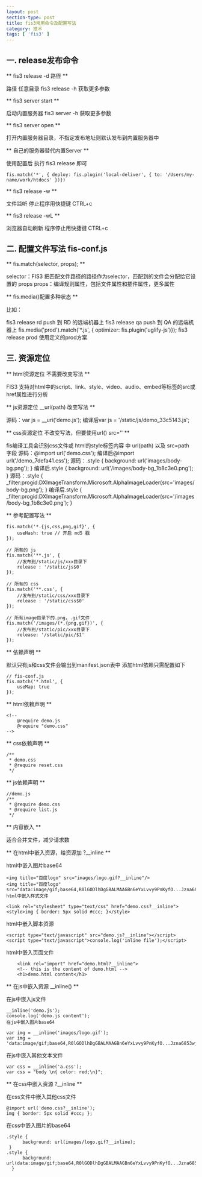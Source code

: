 ```yaml
---
layout: post
section-type: post
title: fis3常用命令及配置写法
category: 技术
tags: [ 'fis3' ]
---
```

## 一. release发布命令 ##

** fis3 release -d 路径 **

 路径 任意目录
 fis3 release -h 获取更多参数

** fis3 server start **

启动内置服务器
fis3 server -h 获取更多参数

** fis3 server open **

打开内置服务器目录，不指定发布地址则默认发布到内置服务器中

** 自己的服务器替代内置Server **

使用配置后 执行 fis3 release 即可

    fis.match('*', { deploy: fis.plugin('local-deliver', { to: '/Users/my-name/work/htdocs' })})

** fis3 release -w **

文件监听
停止程序用快捷键 CTRL+c

** fis3 release -wL **

浏览器自动刷新
程序停止用快捷键 CTRL+c

## 二. 配置文件写法 fis-conf.js ##

** fis.match(selector, props); **

selector：FIS3 把匹配文件路径的路径作为selector，匹配到的文件会分配给它设置的 props
props：编译规则属性，包括文件属性和插件属性，更多属性

** fis.media()配置多种状态 **

比如：

fis3 release rd push 到 RD 的远端机器上
fis3 release qa push 到 QA 的远端机器上
fis.media('prod').match('*.js', { optimizer: fis.plugin('uglify-js')});
fis3 release prod 使用定义的prod方案

## 三. 资源定位 ##

** html资源定位 不需要改变写法 **

FIS3 支持对html中的script、link、style、video、audio、embed等标签的src或href属性进行分析

** js资源定位 __uri(path) 改变写法 **

源码：var js = __uri('demo.js');
编译后var js = '/static/js/demo_33c5143.js';

** css资源定位 不改变写法，但要使用url() src='' **

fis编译工具会识别css文件或 html的style标签内容 中 url(path) 以及 src=path 字段
源码：@import url('demo.css');
编译后@import url('/demo_7defa41.css');
源码：.style { background: url('images/body-bg.png'); }
编译后.style { background: url('/images/body-bg_1b8c3e0.png'); }
源码：.style { _filter:progid:DXImageTransform.Microsoft.AlphaImageLoader(src='images/body-bg.png'); }
编译后.style { _filter:progid:DXImageTransform.Microsoft.AlphaImageLoader(src='/images/body-bg_1b8c3e0.png'); }

** 参考配置写法 **

    fis.match('*.{js,css,png,gif}', {
        useHash: true // 开启 md5 戳
    });

    // 所有的 js
    fis.match('**.js', {
        //发布到/static/js/xxx目录下
        release : '/static/js$0'
    });

    // 所有的 css
    fis.match('**.css', {
        //发布到/static/css/xxx目录下
        release : '/static/css$0'
    });

    // 所有image目录下的.png，.gif文件
    fis.match('/images/(*.{png,gif})', {
        //发布到/static/pic/xxx目录下
        release: '/static/pic/$1'
    });

** 依赖声明 **

默认只有js和css文件会输出到manifest.json表中
添加html依赖只需配置如下

    // fis-conf.js
    fis.match('*.html', {
        useMap: true
    });
** html依赖声明 **

    <!--
        @require demo.js
        @require "demo.css"
    -->
** css依赖声明 **

    /**
     * demo.css
     * @require reset.css
     */
** js依赖声明 **

    //demo.js
    /**
     * @require demo.css
     * @require list.js
     */
** 内容嵌入 **

适合合并文件，减少请求数

** 在html中嵌入资源，给资源加 ?__inline **

html中嵌入图片base64

    <img title="百度logo" src="images/logo.gif?__inline"/>
    <img title="百度logo" src="data:image/gif;base64,R0lGODlhDgGBALMAAGBn6eYxLvvy9PnKyfO...Jzna6853wjKc850nPeoY
    html中嵌入样式文件

    <link rel="stylesheet" type="text/css" href="demo.css?__inline">
    <style>img { border: 5px solid #ccc; }</style>
html中嵌入脚本资源

    <script type="text/javascript" src="demo.js?__inline"></script>
    <script type="text/javascript">console.log('inline file');</script>
html中嵌入页面文件

        <link rel="import" href="demo.html?__inline">
        <!-- this is the content of demo.html -->
        <h1>demo.html content</h1> 

** 在js中嵌入资源 __inline() **

在js中嵌入js文件

    __inline('demo.js');
    console.log('demo.js content');
    在js中嵌入图片base64

    var img = __inline('images/logo.gif');
    var img = 'data:image/gif;base64,R0lGODlhDgGBALMAAGBn6eYxLvvy9PnKyfO...Jzna6853wjKc850nPeoYgAgA7';
在js中嵌入其他文本文件

    var css = __inline('a.css');
    var css = "body \n{ color: red;\n}";

** 在css中嵌入资源 ?__inline **

在css文件中嵌入其他css文件

    @import url('demo.css?__inline');
    img { border: 5px solid #ccc; };
在css中嵌入图片的base64

    .style {
          background: url(images/logo.gif?__inline);
     }
    .style {
          background: url(data:image/gif;base64,R0lGODlhDgGBALMAAGBn6eYxLvvy9PnKyfO...Jzna6853wjKc850nPeoYgAgA7);
      }